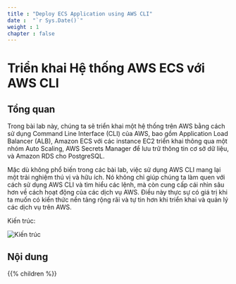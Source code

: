 ```yaml
---
title : "Deploy ECS Application using AWS CLI"
date :  "`r Sys.Date()`" 
weight : 1 
chapter : false
---
```


# Triển khai Hệ thống AWS ECS với AWS CLI

## Tổng quan

Trong bài lab này, chúng ta sẽ triển khai một hệ thống trên AWS bằng cách sử dụng Command Line Interface (CLI) của AWS, bao gồm Application Load Balancer (ALB), Amazon ECS với các instance EC2 triển khai thông qua một nhóm Auto Scaling, AWS Secrets Manager để lưu trữ thông tin cơ sở dữ liệu, và Amazon RDS cho PostgreSQL.

Mặc dù không phổ biến trong các bài lab, việc sử dụng AWS CLI mang lại một trải nghiệm thú vị và hữu ích. Nó không chỉ giúp chúng ta làm quen với cách sử dụng AWS CLI và tìm hiểu các lệnh, mà còn cung cấp cái nhìn sâu hơn về cách hoạt động của các dịch vụ AWS. Điều này thực sự có giá trị khi ta muốn có kiến thức nền tảng rộng rãi và tự tin hơn khi triển khai và quản lý các dịch vụ trên AWS.

Kiến trúc:

![Kiến trúc](/images/diagram.png)

## Nội dung

{{% children  %}}